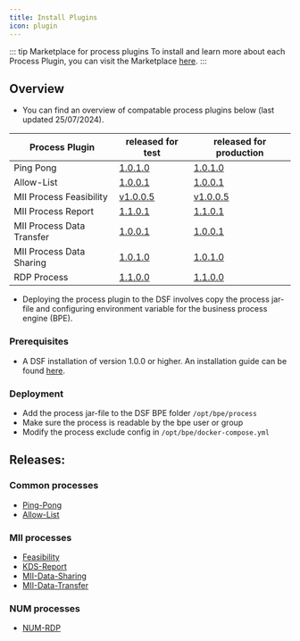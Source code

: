 ```yaml
---
title: Install Plugins
icon: plugin
---
```


::: tip Marketplace for process plugins
To install and learn more about each Process Plugin, you can visit the Marketplace [here](https://hub.dsf.dev/).
:::


## **Overview**
- You can find an overview of compatable process plugins below (last updated 25/07/2024).

| Process Plugin            | released for test             | released for production       |
| ------------------------- | ----------------------------- | ----------------------------- |
| Ping Pong                 | [1.0.1.0](https://github.com/datasharingframework/dsf-process-ping-pong/releases/tag/v1.0.1.0) | [1.0.1.0](https://github.com/datasharingframework/dsf-process-ping-pong/releases/tag/v1.0.1.0) |
| Allow-List                | [1.0.0.1](https://github.com/datasharingframework/dsf-process-allow-list/releases/tag/v1.0.0.1) | [1.0.0.1](https://github.com/datasharingframework/dsf-process-allow-list/releases/tag/v1.0.0.1) |
| MII Process Feasibility   | [v1.0.0.5](https://github.com/medizininformatik-initiative/mii-process-feasibility/releases/tag/v1.0.0.5) | [v1.0.0.5](https://github.com/medizininformatik-initiative/mii-process-feasibility/releases/tag/v1.0.0.5) |
| MII Process Report        | [1.1.0.1](https://github.com/medizininformatik-initiative/mii-process-report/releases/tag/v1.1.0.1) | [1.1.0.1](https://github.com/medizininformatik-initiative/mii-process-report/releases/tag/v1.1.0.1) |
| MII Process Data Transfer | [1.0.0.1](https://github.com/medizininformatik-initiative/mii-process-data-sharing/releases/tag/v1.0.0.1) | [1.0.0.1](https://github.com/medizininformatik-initiative/mii-process-data-sharing/releases/tag/v1.0.0.1) |
| MII Process Data Sharing  | [1.0.1.0](https://github.com/medizininformatik-initiative/mii-process-data-transfer/releases/tag/v1.0.1.0) | [1.0.1.0](https://github.com/medizininformatik-initiative/mii-process-data-transfer/releases/tag/v1.0.1.0) |
| RDP Process               | [1.1.0.0](https://github.com/num-codex/codex-processes-ap1/releases/tag/v1.1.0.0) | [1.1.0.0](https://github.com/num-codex/codex-processes-ap1/releases/tag/v1.1.0.0) |


- Deploying the process plugin to the DSF involves copy the process jar-file and configuring environment variable for the business process engine (BPE).


### Prerequisites
- A DSF installation of version 1.0.0 or higher. An installation guide can be found [here](https://dsf.dev/stable/maintain/install.html).

### Deployment
- Add the process jar-file to the DSF BPE folder `/opt/bpe/process`
- Make sure the process is readable by the bpe user or group
- Modify the process exclude config in `/opt/bpe/docker-compose.yml`



## **Releases**:
### Common processes

- [Ping-Pong](https://github.com/datasharingframework/dsf-process-ping-pong/releases)
- [Allow-List](https://github.com/datasharingframework/dsf-process-allow-list/releases)

### MII processes

- [Feasibility](https://github.com/medizininformatik-initiative/mii-process-feasibility/releases)
- [KDS-Report](https://github.com/medizininformatik-initiative/mii-process-report/releases)
- [MII-Data-Sharing](https://github.com/medizininformatik-initiative/mii-process-data-sharing/releases)
- [MII-Data-Transfer](https://github.com/medizininformatik-initiative/mii-process-data-transfer/releases)

### NUM processes
- [NUM-RDP](https://github.com/num-codex/codex-processes-ap1/releases)
